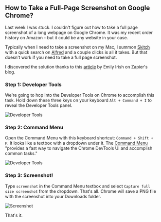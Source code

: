 ## How to Take a Full-Page Screenshot on Google Chrome?

Last week I was stuck. I couldn't figure out how to take a full page screenshot of a long webpage on Google Chrome. It was my recent order history on Amazon - but it could be any website in your case.

Typically when I need to take a screenshot on my Mac, I summon [Skitch](https://evernote.com/products/skitch) with a quick search on [Alfred](https://www.alfredapp.com/) and a couple clicks is all it takes. But that doesn't work if you need to take a full page screenshot.

I discovered the solution thanks to this [article](https://zapier.com/blog/full-page-screenshots-in-chrome/) by Emily Irish on Zapier's blog.

### Step 1: Developer Tools
We're going to hop into the Developer Tools on Chrome to accomplish this task. Hold down these three keys on your keyboard `Alt + Command + I` to reveal the Developer Tools panel.

![Developer Tools](https://i.imgur.com/uWR5BlY.png)

### Step 2: Command Menu
Open the Command Menu with this keyboard shortcut: `Command + Shift + P`. It looks like a textbox with a dropdown under it. 
The [Command Menu](https://developers.google.com/web/tools/chrome-devtools/command-menu) "provides a fast way to navigate the Chrome DevTools UI and accomplish common tasks."

![Developer Tools](https://i.imgur.com/sumjrv7.png)

### Step 3: Screenshot!
Type `screenshot` in the Command Menu textbox and select `Capture full size screenshot` from the dropdown. That's all. Chrome will save a PNG file with the screenshot into your Downloads folder.

![Screenshot](https://i.imgur.com/m0IoYom.png)

That's it. 
